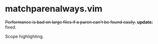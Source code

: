 matchparenalways.vim
====================

~~Performance is bad on large files if a paren can't be found easily.~~ **update:** fixed.

Scope highlighting.
